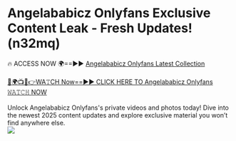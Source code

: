 # Angelababicz Onlyfans Exclusive Content Leak - Fresh Updates! (n32mq)

🔥 ACCESS NOW 🌍==►► <a href="https://tinyurl.com/kvy9nzfs" rel="nofollow">Angelababicz Onlyfans Latest Collection</a>
<br><br>
[🔴🌍📺📱👉WA𝚃CH Now==►► CLICK HERE TO Angelababicz Onlyfans 𝚆𝙰𝚃𝙲𝙷 NOW](https://tinyurl.com/kvy9nzfs)
<br><br>
Unlock Angelababicz Onlyfans's private videos and photos today! Dive into the newest 2025 content updates and explore exclusive material you won’t find anywhere else.
<br>
<a href="https://tinyurl.com/kvy9nzfs" rel="nofollow" data-target="animated-image.originalLink"><img src="https://camo.githubusercontent.com/8a4f000d20f83aca3bf7ec5f350d767afa0574a8a352519fd8cfa583a6f93a33/68747470733a2f2f692e696d6775722e636f6d2f644a486b345a712e676966" data-canonical-src="https://i.imgur.com/dJHk4Zq.gif" style="max-width: 100%; display: inline-block;" data-target="animated-image.originalImage"></a>
<br>
